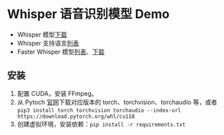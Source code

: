 # Whisper 语音识别模型 Demo

- Whisper 模型[下载](https://github.com/openai/whisper/blob/main/whisper/__init__.py)
- Whisper 支持语言[列表](https://github.com/openai/whisper/blob/main/whisper/tokenizer.py)
- Faster Whisper 模型[列表](https://github.com/SYSTRAN/faster-whisper/blob/master/faster_whisper/utils.py)、[下载](https://huggingface.co/Systran)

## 安装

1. 配置 CUDA，安装 FFmpeg。
2. 从 Pytoch [官网](https://download.pytorch.org/whl/)下载对应版本的 torch、torchvision、torchaudio 等，或者 `pip3 install torch torchvision torchaudio --index-url https://download.pytorch.org/whl/cu118`
3. 创建虚拟环境，安装依赖：`pip install -r requirements.txt`
